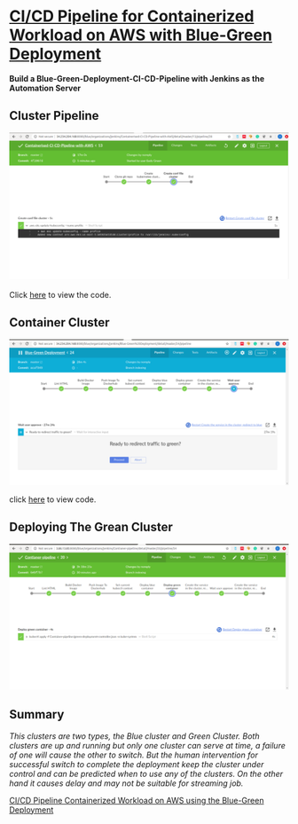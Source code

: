 # [CI/CD Pipeline for Containerized Workload on AWS with Blue-Green Deployment](https://github.com/eedygreen/Containerised-CI-CD-Pipeline-with-AWS)

**Build a Blue-Green-Deployment-CI-CD-Pipeline with Jenkins as the Automation Server**

## Cluster Pipeline
![](https://github.com/eedygreen/Containerised-CI-CD-Pipeline-with-AWS/blob/master/Output-Results/Cluster-Pipeline/3.%20Update%20the%20kubeconfig.png)<br> <br/> 
Click [here](https://github.com/eedygreen/Containerised-CI-CD-Pipeline-with-AWS/tree/master/Cluster-pipeline) to view the code.

## Container Cluster
![](https://github.com/eedygreen/Containerised-CI-CD-Pipeline-with-AWS/blob/master/Output-Results/Container-Pipeline/9.%20Waiting%20to%20Redirect%20Traffic.png)

click [here](https://github.com/eedygreen/Containerised-CI-CD-Pipeline-with-AWS/tree/master/Container-pipeline) to view code.

## Deploying The Grean Cluster
![](https://github.com/eedygreen/Containerised-CI-CD-Pipeline-with-AWS/blob/master/Output-Results/Container-Pipeline/7.%20Deploy%20The%20Green-Controller.png)


## Summary
*This clusters are two types, the Blue cluster and Green Cluster. Both clusters are up and running but only one cluster can serve at time, a failure of one will cause the other to switch. But the human intervention for successful switch to complete the deployment keep the cluster under control and can be predicted when 
to use any of the clusters. On the other hand it causes delay and may not be suitable for streaming job.*

[CI/CD Pipeline Containerized Workload on AWS using the Blue-Green Deployment](https://github.com/eedygreen/Containerised-CI-CD-Pipeline-with-AWS)
